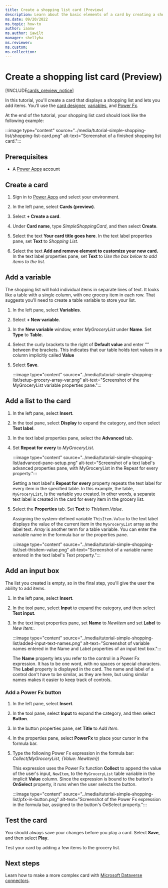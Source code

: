 ```yaml
---
title: Create a shopping list card (Preview)
description: Learn about the basic elements of a card by creating a shopping list card.
ms.date: 09/20/2022
ms.topic: how-to
author: iaanw
ms.author: iawilt
manager: shellyha
ms.reviewer: 
ms.custom: 
ms.collection: 
---
```


# Create a shopping list card (Preview)

[!INCLUDE[cards_preview_notice](../includes/preview-include.md)]

In this tutorial, you'll create a card that displays a shopping list and lets you add items. You'll use the [card designer](../make-a-card/designer-overview.md), [variables](../make-a-card/variables/variables.md), and [Power Fx](../make-a-card/power-fx/intro-to-pfx.md).

At the end of the tutorial, your shopping list card should look like the following example:

:::image type="content" source="../media/tutorial-simple-shopping-list/shopping-list-card.png" alt-text="Screenshot of a finished shopping list card.":::

## Prerequisites

- A [Power Apps](https://powerapps.microsoft.com/) account

## Create a card

1. Sign in to [Power Apps](https://make.powerapps.com) and select your environment.

1. In the left pane, select **Cards (preview)**.

1. Select **+ Create a card**.

1. Under **Card name**, type *SimpleShoppingCard*, and then select **Create**.

1. Select the text **Your card title goes here**. In the text label properties pane, set **Text** to *Shopping List*.

1. Select the text **Add and remove element to customize your new card.** In the text label properties pane, set **Text** to *Use the box below to add items to the list*.

## Add a variable

The shopping list will hold individual items in separate lines of text. It looks like a table with a single column, with one grocery item in each row. That suggests you'll need to create a table variable to store your list.

1. In the left pane, select **Variables**.
1. Select **+ New variable**.
1. In the **New variable** window, enter *MyGroceryList* under **Name**. Set **Type** to **Table**.
1. Select the curly brackets to the right of **Default value** and enter *""* between the brackets. This indicates that our table holds text values in a column implicitly called **Value**
1. Select **Save**.

   :::image type="content" source="../media/tutorial-simple-shopping-list/setup-grocery-array-var.png" alt-text="Screenshot of the MyGroceryList variable properties pane.":::

## Add a list to the card

1. In the left pane, select **Insert**.
1. In the tool pane, select **Display** to expand the category, and then select **Text label**.
1. In the text label properties pane, select the **Advanced** tab.
1. Set **Repeat for every** to *MyGroceryList*.

   :::image type="content" source="../media/tutorial-simple-shopping-list/advanced-pane-setup.png" alt-text="Screenshot of a text label's advanced properties pane, with MyGroceryList in the Repeat for every property.":::

   Setting a text label's **Repeat for every** property repeats the text label for every item in the specified table. In this example, the table, `MyGroceryList`, is the variable you created. In other words, a separate text label is created in the card for every item in the grocery list.

1. Select the **Properties** tab. Set **Text** to *ThisItem.Value*.

   Assigning the system-defined variable `ThisItem.Value` to the text label displays the value of the current item in the `MyGroceryList` array as the label text. *Array* is another term for a table variable. You can enter the variable name in the formula bar or the properties pane.

    :::image type="content" source="../media/tutorial-simple-shopping-list/set-thisitem-value.png" alt-text="Screenshot of a variable name entered in the text label's Text property.":::

## Add an input box

The list you created is empty, so in the final step, you'll give the user the ability to add items.

1. In the left pane, select **Insert**.
1. In the tool pane, select **Input** to expand the category, and then select **Text input**.
1. In the text input properties pane, set **Name** to *NewItem* and set **Label** to *New Item:*.

   :::image type="content" source="../media/tutorial-simple-shopping-list/added-input-text-names.png" alt-text="Screenshot of variable names entered in the Name and Label properties of an input text box.":::

   The **Name** property lets you refer to the control in a Power Fx expression. It has to be one word, with no spaces or special characters. The **Label** property is displayed in the card. The name and label of a control don't have to be similar, as they are here, but using similar names makes it easier to keep track of controls.

### Add a Power Fx button

1. In the left pane, select **Insert**.
1. In the tool pane, select **Input** to expand the category, and then select **Button**.
1. In the button properties pane, set **Title** to *Add Item*.
1. In the properties pane, select **PowerFx** to place your cursor in the formula bar.
1. Type the following Power Fx expression in the formula bar: *Collect(MyGroceryList, {Value: NewItem})*

    This expression uses the Power Fx function **Collect** to append the value of the user's input, `NewItem`, to the `MyGroceryList` table variable in the implicit **Value** column. Since the expression is bound to the button's **OnSelect** property, it runs when the user selects the button.

    :::image type="content" source="../media/tutorial-simple-shopping-list/pfx-in-button.png" alt-text="Screenshot of the Power Fx expression in the formula bar, assigned to the button's OnSelect property.":::

## Test the card

You should always save your changes before you play a card. Select **Save**, and then select **Play**.

Test your card by adding a few items to the grocery list.

## Next steps

Learn how to make a more complex card with [Microsoft Dataverse connectors](dataverse-card.md).
